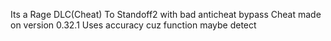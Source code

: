 Its a Rage DLC(Cheat) To Standoff2 with bad anticheat bypass
Cheat made on version 0.32.1
Uses accuracy cuz function maybe detect 
